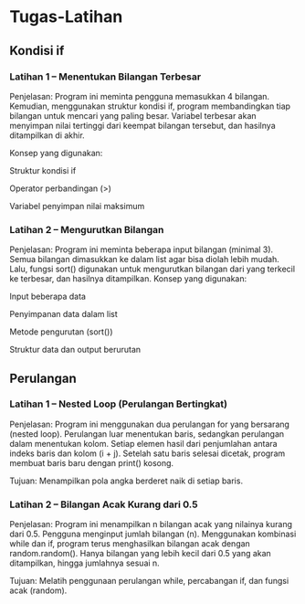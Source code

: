 # Tugas-Latihan
## Kondisi if
### Latihan 1 – Menentukan Bilangan Terbesar

Penjelasan: Program ini meminta pengguna memasukkan 4 bilangan.
Kemudian, menggunakan struktur kondisi if, program membandingkan tiap bilangan untuk mencari yang paling besar.
Variabel terbesar akan menyimpan nilai tertinggi dari keempat bilangan tersebut, dan hasilnya ditampilkan di akhir.

Konsep yang digunakan:

Struktur kondisi if

Operator perbandingan (>)

Variabel penyimpan nilai maksimum

### Latihan 2 – Mengurutkan Bilangan

Penjelasan: Program ini meminta beberapa input bilangan (minimal 3).
Semua bilangan dimasukkan ke dalam list agar bisa diolah lebih mudah.
Lalu, fungsi sort() digunakan untuk mengurutkan bilangan dari yang terkecil ke terbesar, dan hasilnya ditampilkan.
Konsep yang digunakan:

Input beberapa data

Penyimpanan data dalam list

Metode pengurutan (sort())

Struktur data dan output berurutan

## Perulangan
### Latihan 1 – Nested Loop (Perulangan Bertingkat)

Penjelasan:
Program ini menggunakan dua perulangan for yang bersarang (nested loop).
Perulangan luar menentukan baris, sedangkan perulangan dalam menentukan kolom.
Setiap elemen hasil dari penjumlahan antara indeks baris dan kolom (i + j).
Setelah satu baris selesai dicetak, program membuat baris baru dengan print() kosong.

Tujuan: Menampilkan pola angka berderet naik di setiap baris.

### Latihan 2 – Bilangan Acak Kurang dari 0.5

Penjelasan:
Program ini menampilkan n bilangan acak yang nilainya kurang dari 0.5.
Pengguna menginput jumlah bilangan (n).
Menggunakan kombinasi while dan if, program terus menghasilkan bilangan acak dengan random.random().
Hanya bilangan yang lebih kecil dari 0.5 yang akan ditampilkan, hingga jumlahnya sesuai n.

Tujuan: Melatih penggunaan perulangan while, percabangan if, dan fungsi acak (random).
